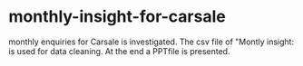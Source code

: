 # monthly-insight-for-carsale
monthly enquiries for Carsale is investigated. The csv file of "Montly insight: is used for data cleaning. At the end a PPTfile is presented.
